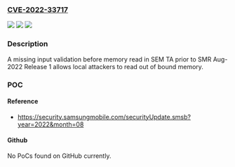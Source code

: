### [CVE-2022-33717](https://cve.mitre.org/cgi-bin/cvename.cgi?name=CVE-2022-33717)
![](https://img.shields.io/static/v1?label=Product&message=Samsung%20Mobile%20Devices&color=blue)
![](https://img.shields.io/static/v1?label=Version&message=R(11)%2C%20S(12)%3C%20SMR%20Aug-2022%20Release%201%20&color=brighgreen)
![](https://img.shields.io/static/v1?label=Vulnerability&message=CVE-20%20Improper%20Input%20Validation&color=brighgreen)

### Description

A missing input validation before memory read in SEM TA prior to SMR Aug-2022 Release 1 allows local attackers to read out of bound memory.

### POC

#### Reference
- https://security.samsungmobile.com/securityUpdate.smsb?year=2022&month=08

#### Github
No PoCs found on GitHub currently.

